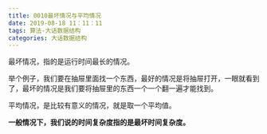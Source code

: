 ```yaml
---
title: 0010最坏情况与平均情况
date: 2019-08-18 11：11：11
tags: 算法-大话数据结构
categories: 大话数据结构
---
```


最坏情况，指的是运行时间最长的情况。

举个例子，我们要在抽屉里面找一个东西，最好的情况是将抽屉打开，一眼就看到了，最坏的情况是我们要将抽屉里的东西一个一个翻一遍才能找到。

平均情况，是比较有意义的情况，就是取一个平均值。

**一般情况下，我们说的时间复杂度指的是最坏时间复杂度。**

